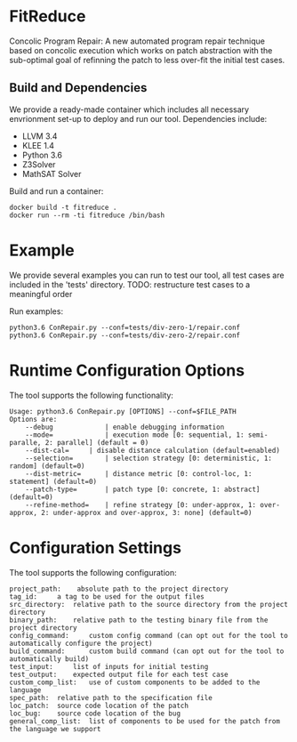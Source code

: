 # FitReduce
Concolic Program Repair: A new automated program repair technique based on concolic execution
which works on patch abstraction with the sub-optimal goal of refinning the patch to less over-fit 
the initial test cases. 


## Build and Dependencies
We provide a ready-made container which includes all necessary envrionment set-up
to deploy and run our tool. Dependencies include:

* LLVM 3.4
* KLEE 1.4
* Python 3.6
* Z3Solver
* MathSAT Solver

Build and run a container:

    docker build -t fitreduce .
    docker run --rm -ti fitreduce /bin/bash


# Example
We provide several examples you can run to test our tool, all test cases are included
in the 'tests' directory. TODO: restructure test cases to a meaningful order

Run examples:

    python3.6 ConRepair.py --conf=tests/div-zero-1/repair.conf
    python3.6 ConRepair.py --conf=tests/div-zero-2/repair.conf

# Runtime Configuration Options
The tool supports the following functionality:

    Usage: python3.6 ConRepair.py [OPTIONS] --conf=$FILE_PATH
	Options are:
		--debug	            | enable debugging information
		--mode=             | execution mode [0: sequential, 1: semi-paralle, 2: parallel] (default = 0)
		--dist-cal=	    | disable distance calculation (default=enabled)
		--selection=	    | selection strategy [0: deterministic, 1: random] (default=0)
		--dist-metric=	    | distance metric [0: control-loc, 1: statement] (default=0)
		--patch-type=	    | patch type [0: concrete, 1: abstract] (default=0)
		--refine-method=    | refine strategy [0: under-approx, 1: over-approx, 2: under-approx and over-approx, 3: none] (default=0)

# Configuration Settings
The tool supports the following configuration:

    project_path:    absolute path to the project directory
    tag_id:     a tag to be used for the output files
    src_directory:  relative path to the source directory from the project directory
    binary_path:    relative path to the testing binary file from the project directory
    config_command:     custom config command (can opt out for the tool to automatically configure the project)
    build_command:      custom build command (can opt out for the tool to automatically build)
    test_input:     list of inputs for initial testing
    test_output:    expected output file for each test case
    custom_comp_list:   use of custom components to be added to the language
    spec_path:  relative path to the specification file
    loc_patch:  source code location of the patch
    loc_bug:    source code location of the bug
    general_comp_list:  list of components to be used for the patch from the language we support